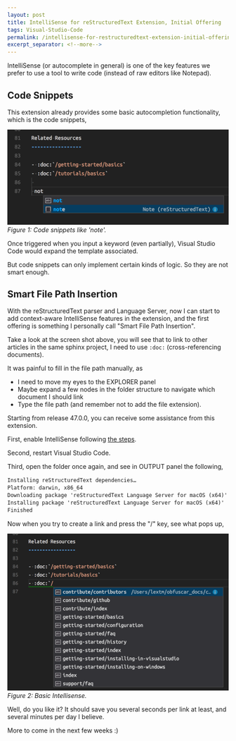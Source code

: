 ```yaml
---
layout: post
title: IntelliSense for reStructuredText Extension, Initial Offering
tags: Visual-Studio-Code
permalink: /intellisense-for-restructuredtext-extension-initial-offering-6886b17d874b
excerpt_separator: <!--more-->
---
```

IntelliSense (or autocomplete in general) is one of the key features we prefer to use a tool to write code (instead of raw editors like Notepad).
<!--more-->

## Code Snippets
This extension already provides some basic autocompletion functionality, which is the code snippets,

![img-description](/images/code-snippets.png)
_Figure 1: Code snippets like 'note'._

Once triggered when you input a keyword (even partially), Visual Studio Code would expand the template associated.

But code snippets can only implement certain kinds of logic. So they are not smart enough.

## Smart File Path Insertion
With the reStructuredText parser and Language Server, now I can start to add context-aware IntelliSense features in the extension, and the first offering is something I personally call "Smart File Path Insertion".

Take a look at the screen shot above, you will see that to link to other articles in the same sphinx project, I need to use `:doc:` (cross-referencing documents).

It was painful to fill in the file path manually, as

* I need to move my eyes to the EXPLORER panel
* Maybe expand a few nodes in the folder structure to navigate which document I should link
* Type the file path (and remember not to add the file extension).

Starting from release 47.0.0, you can receive some assistance from this extension.

First, enable IntelliSense following [the steps](https://github.com/vscode-restructuredtext/vscode-restructuredtext/blob/4ac375e846a62192265906eb4883c54c22af898f/docs/sphinx.md#intellisense-settings).

Second, restart Visual Studio Code.

Third, open the folder once again, and see in OUTPUT panel the following,

``` txt
Installing reStructuredText dependencies…
Platform: darwin, x86_64
Downloading package 'reStructuredText Language Server for macOS (x64)' (12454 KB) ……………….. Done!
Installing package 'reStructuredText Language Server for macOS (x64)'
Finished
```

Now when you try to create a link and press the "/" key, see what pops up,

![img-description](/images/intellisense.png)
_Figure 2: Basic Intellisense._

Well, do you like it? It should save you several seconds per link at least, and several minutes per day I believe.

More to come in the next few weeks :)
